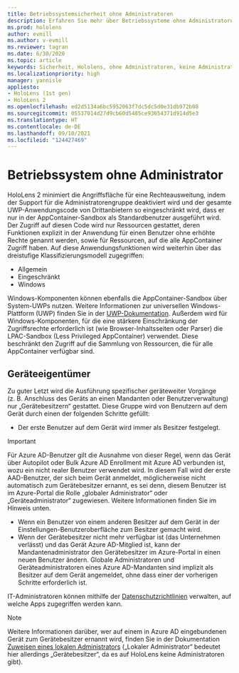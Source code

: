 ```yaml
---
title: Betriebssystemsicherheit ohne Administratoren
description: Erfahren Sie mehr über Betriebssysteme ohne Administratoren, Gerätebesitzer und Sicherheit auf HoloLens Mixed Reality-Geräten.
ms.prod: hololens
author: evmill
ms.author: v-evmill
ms.reviewer: tagran
ms.date: 6/30/2020
ms.topic: article
keywords: Sicherheit, Hololens, ohne Administratoren, keine Administratoren, Betriebssystem, Betriebssystem ohne Administratoren, Administrator-Betriebssystem, administratorloses Betriebssystem, Hololens 2, Hololens2 Sicherheit,
ms.localizationpriority: high
manager: yannisle
appliesto:
- HoloLens (1st gen)
- HoloLens 2
ms.openlocfilehash: ed2d5134a6bc5952063f7dc5dc5d0e31db972b08
ms.sourcegitcommit: 05537014d27d9cb60d5485ce93654371d914d5e3
ms.translationtype: HT
ms.contentlocale: de-DE
ms.lasthandoff: 09/10/2021
ms.locfileid: "124427469"
---
```

# <a name="admin-less-operating-system"></a>Betriebssystem ohne Administrator

HoloLens 2 minimiert die Angriffsfläche für eine Rechteausweitung, indem der Support für die Administratorengruppe deaktiviert wird und der gesamte UWP-Anwendungscode von Drittanbietern so eingeschränkt wird, dass er nur in der AppContainer-Sandbox als Standardbenutzer ausgeführt wird. Der Zugriff auf diesen Code wird nur Ressourcen gestattet, deren Funktionen explizit in der Anwendung für einen Benutzer ohne erhöhte Rechte genannt werden, sowie für Ressourcen, auf die alle AppContainer Zugriff haben.
Auf diese Anwendungsfunktionen wird weiterhin über das dreistufige Klassifizierungsmodell zugegriffen:
  * Allgemein
  * Eingeschränkt
  * Windows

Windows-Komponenten können ebenfalls die AppContainer-Sandbox über System-UWPs nutzen. Weitere Informationen zur universellen Windows-Plattform (UWP) finden Sie in der [UWP-Dokumentation](/windows/uwp/). Außerdem wird für Windows-Komponenten, für die eine stärkere Einschränkung der Zugriffsrechte erforderlich ist (wie Browser-Inhaltsseiten oder Parser) die LPAC-Sandbox (Less Privileged AppContainer) verwendet. Diese beschränkt den Zugriff auf die Sammlung von Ressourcen, die für alle AppContainer verfügbar sind.

## <a name="device-owner"></a>Geräteeigentümer

Zu guter Letzt wird die Ausführung spezifischer geräteweiter Vorgänge (z. B. Anschluss des Geräts an einen Mandanten oder Benutzerverwaltung) nur „Gerätebesitzern“ gestattet. Diese Gruppe wird von Benutzern auf dem Gerät durch einen der folgenden Schritte gefüllt:
  * Der erste Benutzer auf dem Gerät wird immer als Besitzer festgelegt. 
> [!IMPORTANT]
>Für Azure AD-Benutzer gilt die Ausnahme von dieser Regel, wenn das Gerät über Autopilot oder Bulk Azure AD Enrollment mit Azure AD verbunden ist, wozu ein nicht realer Benutzer verwendet wird. In diesem Fall wird der erste AAD-Benutzer, der sich beim Gerät anmeldet, möglicherweise nicht automatisch zum Gerätebesitzer ernannt, es sei denn, diesem Benutzer ist im Azure-Portal die Rolle „globaler Administrator“ oder „Geräteadministrator“ zugewiesen. Weitere Informationen finden Sie im Hinweis unten.  

  * Wenn ein Benutzer von einem anderen Besitzer auf dem Gerät in der Einstellungen-Benutzeroberfläche zum Besitzer gemacht wird.
  * Wenn der Gerätebesitzer nicht mehr verfügbar ist (das Unternehmen verlässt) und das Gerät Azure AD-Mitglied ist, kann der Mandantenadministrator den Gerätebesitzer im Azure-Portal in einen neuen Benutzer ändern. Globale Administratoren und Geräteadministratoren eines Azure AD-Mandanten sind implizit als Besitzer auf dem Gerät angemeldet, ohne dass einer der vorherigen Schritte erforderlich ist.  

 IT-Administratoren können mithilfe der [Datenschutzrichtlinien](/windows/client-management/mdm/policy-csp-privacy) verwalten, auf welche Apps zugegriffen werden kann. 

> [!NOTE]
> Weitere Informationen darüber, wer auf einem in Azure AD eingebundenen Gerät zum Gerätebesitzer ernannt wird, finden Sie in der Dokumentation [Zuweisen eines lokalen Administrators](/azure/active-directory/devices/assign-local-admin) („Lokaler Administrator“ bedeutet hier allerdings „Gerätebesitzer“, da es auf HoloLens keine Administratoren gibt).
